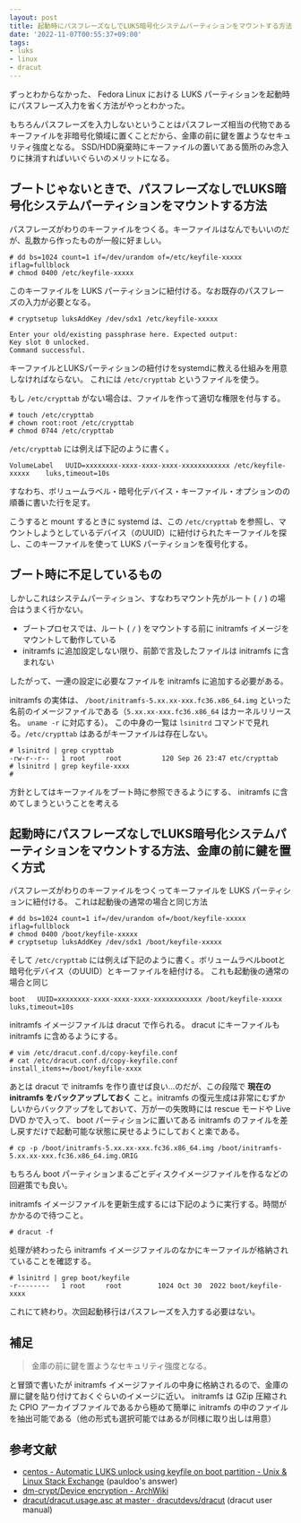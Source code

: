 ```yaml
---
layout: post
title: 起動時にパスフレーズなしでLUKS暗号化システムパーティションをマウントする方法、金庫の前に鍵を置く方式
date: '2022-11-07T00:55:37+09:00'
tags:
- luks
- linux
- dracut
---
```


ずっとわからなかった、 Fedora Linux における LUKS パーティションを起動時にパスフレーズ入力を省く方法がやっとわかった。

もちろんパスフレーズを入力しないということはパスフレーズ相当の代物であるキーファイルを非暗号化領域に置くことだから、金庫の前に鍵を置ようなセキュリティ強度となる。
SSD/HDD廃棄時にキーファイルの置いてある箇所のみ念入りに抹消すればいいぐらいのメリットになる。

## ブートじゃないときで、パスフレーズなしでLUKS暗号化システムパーティションをマウントする方法

パスフレーズがわりのキーファイルをつくる。キーファイルはなんでもいいのだが、乱数から作ったものが一般に好ましい。

```console
# dd bs=1024 count=1 if=/dev/urandom of=/etc/keyfile-xxxxx iflag=fullblock
# chmod 0400 /etc/keyfile-xxxxx
```

このキーファイルを LUKS パーティションに紐付ける。なお既存のパスフレーズの入力が必要となる。

```console
# cryptsetup luksAddKey /dev/sdx1 /etc/keyfile-xxxxx

Enter your old/existing passphrase here. Expected output:
Key slot 0 unlocked.
Command successful.
```

キーファイルとLUKSパーティションの紐付けをsystemdに教える仕組みを用意しなければならない。
これには `/etc/crypttab` というファイルを使う。

もし `/etc/crypttab` がない場合は、ファイルを作って適切な権限を付与する。

```console
# touch /etc/crypttab
# chown root:root /etc/crypttab
# chmod 0744 /etc/crypttab
```

`/etc/crypttab` には例えば下記のように書く。

```
VolumeLabel   UUID=xxxxxxxx-xxxx-xxxx-xxxx-xxxxxxxxxxxx /etc/keyfile-xxxxx    luks,timeout=10s
```

すなわち、ボリュームラベル・暗号化デバイス・キーファイル・オプションのの順番に書いた行を足す。

こうすると mount するときに systemd は、この `/etc/crypttab` を参照し、マウントしようとしているデバイス（のUUID）に紐付けられたキーファイルを探し、このキーファイルを使って LUKS パーティションを復号化する。

## ブート時に不足しているもの

しかしこれはシステムパーティション、すなわちマウント先がルート ( `/` ) の場合はうまく行かない。

* ブートプロセスでは、ルート ( `/` ) をマウントする前に initramfs イメージをマウントして動作している
* initramfs に追加設定しない限り、前節で言及したファイルは initramfs に含まれない

したがって、一連の設定に必要なファイルを initramfs に追加する必要がある。


initramfs の実体は、 `/boot/initramfs-5.xx.xx-xxx.fc36.x86_64.img` といった名前のイメージファイルである（`5.xx.xx-xxx.fc36.x86_64` はカーネルリリース名。 `uname -r` に対応する）。
この中身の一覧は `lsinitrd` コマンドで見れる。`/etc/crypttab` はあるがキーファイルは存在しない。

```console
# lsinitrd | grep crypttab
-rw-r--r--   1 root     root          120 Sep 26 23:47 etc/crypttab
# lsinitrd | grep keyfile-xxxx
#
```

方針としてはキーファイルをブート時に参照できるようにする、 initramfs に含めてしまうということを考える

## 起動時にパスフレーズなしでLUKS暗号化システムパーティションをマウントする方法、金庫の前に鍵を置く方式

パスフレーズがわりのキーファイルをつくってキーファイルを LUKS パーティションに紐付ける。
これは起動後の通常の場合と同じ方法

```console
# dd bs=1024 count=1 if=/dev/urandom of=/boot/keyfile-xxxxx iflag=fullblock
# chmod 0400 /boot/keyfile-xxxxx
# cryptsetup luksAddKey /dev/sdx1 /boot/keyfile-xxxxx
```

そして `/etc/crypttab` には例えば下記のように書く。ボリュームラベルbootと暗号化デバイス（のUUID）とキーファイルを紐付ける。
これも起動後の通常の場合と同じ

```
boot   UUID=xxxxxxxx-xxxx-xxxx-xxxx-xxxxxxxxxxxx /boot/keyfile-xxxxx    luks,timeout=10s
```

initramfs イメージファイルは dracut で作られる。 dracut にキーファイルも initramfs に含めるようにする。

```console
# vim /etc/dracut.conf.d/copy-keyfile.conf
# cat /etc/dracut.conf.d/copy-keyfile.conf
install_items+=/boot/keyfile-xxxx
```

あとは dracut で initramfs を作り直せば良い…のだが、この段階で **現在の initramfs をバックアップしておく** こと。initramfs の復元生成は非常にむずかしいからバックアップをしておいて、万が一の失敗時には rescue モードや Live DVD かで入って、 boot パーティションに置いてある initramfs のファイルを差し戻すだけで起動可能な状態に戻せるようにしておくと楽である。

```console
# cp -p /boot/initramfs-5.xx.xx-xxx.fc36.x86_64.img /boot/initramfs-5.xx.xx-xxx.fc36.x86_64.img.ORIG
```

もちろん boot パーティションまるごとディスクイメージファイルを作るなどの回避策でも良い。

initramfs イメージファイルを更新生成するには下記のように実行する。時間がかかるので待つこと。

```console
# dracut -f
```

処理が終わったら initramfs イメージファイルのなかにキーファイルが格納されていることを確認する。

```console
# lsinitrd | grep boot/keyfile
-r--------   1 root     root         1024 Oct 30  2022 boot/keyfile-xxxx
```

これにて終わり。次回起動移行はパスフレーズを入力する必要はない。

## 補足

> 金庫の前に鍵を置ようなセキュリティ強度となる。

と冒頭で書いたが initramfs イメージファイルの中身に格納されるので、金庫の扉に鍵を貼り付けておくぐらいのイメージに近い。
initramfs は GZip 圧縮された CPIO アーカイブファイルであるから極めて簡単に initramfs の中のファイルを抽出可能である（他の形式も選択可能ではあるが同様に取り出しは用意）

## 参考文献

* [centos - Automatic LUKS unlock using keyfile on boot partition - Unix & Linux Stack Exchange](https://unix.stackexchange.com/questions/666770/automatic-luks-unlock-using-keyfile-on-boot-partition#answer-666772) (pauldoo's answer)
* [dm-crypt/Device encryption - ArchWiki](https://wiki.archlinux.org/title/Dm-crypt/Device_encryption)
* [dracut/dracut.usage.asc at master · dracutdevs/dracut](https://github.com/dracutdevs/dracut/blob/master/man/dracut.usage.asc) (dracut user manual)
